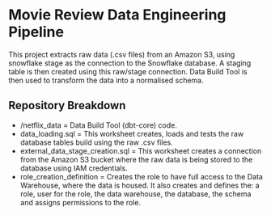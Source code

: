 # Movie Review Data Engineering Pipeline
This project extracts raw data (.csv files) from an Amazon S3, using snowflake stage as the connection to the Snowflake database. A staging table is then created using this raw/stage connection.
Data Build Tool is then used to transform the data into a normalised schema.

## Repository Breakdown
- /netflix_data = Data Build Tool (dbt-core) code.
- data_loading.sql = This worksheet creates, loads and tests the raw database tables build using the raw .csv files.
- external_data_stage_creation.sql = This worksheet creates a connection from the Amazon S3 bucket where the raw data is being stored to the database using IAM credentials.
- role_creation_definition = Creates the role to have full access to the Data Warehouse, where the data is housed. It also creates and defines the: a role, user for the role, the data warehouse, the database, the schema and assigns permissions to the role.
